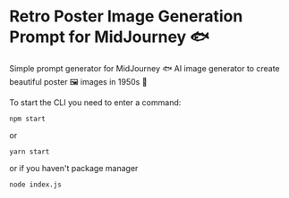 # Retro Poster Image Generation Prompt for MidJourney 🐟
Simple prompt generator for MidJourney 🐟 AI image generator to create beautiful poster 🖼 images in 1950s 👗

To start the CLI you need to enter a command:

```shell
npm start
```

or

```shell
yarn start
```

or if you haven't package manager

```shell
node index.js
```
